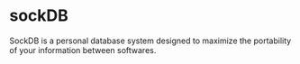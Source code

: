 # sockDB
SockDB is a personal database system designed to maximize the portability of your information between softwares.

